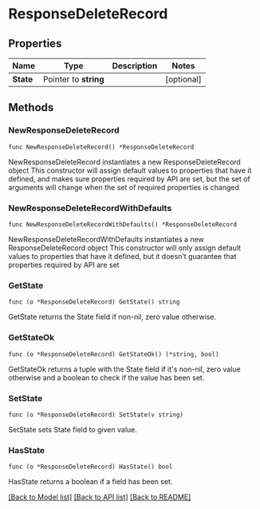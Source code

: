 # ResponseDeleteRecord

## Properties

Name | Type | Description | Notes
------------ | ------------- | ------------- | -------------
**State** | Pointer to **string** |  | [optional] 

## Methods

### NewResponseDeleteRecord

`func NewResponseDeleteRecord() *ResponseDeleteRecord`

NewResponseDeleteRecord instantiates a new ResponseDeleteRecord object
This constructor will assign default values to properties that have it defined,
and makes sure properties required by API are set, but the set of arguments
will change when the set of required properties is changed

### NewResponseDeleteRecordWithDefaults

`func NewResponseDeleteRecordWithDefaults() *ResponseDeleteRecord`

NewResponseDeleteRecordWithDefaults instantiates a new ResponseDeleteRecord object
This constructor will only assign default values to properties that have it defined,
but it doesn't guarantee that properties required by API are set

### GetState

`func (o *ResponseDeleteRecord) GetState() string`

GetState returns the State field if non-nil, zero value otherwise.

### GetStateOk

`func (o *ResponseDeleteRecord) GetStateOk() (*string, bool)`

GetStateOk returns a tuple with the State field if it's non-nil, zero value otherwise
and a boolean to check if the value has been set.

### SetState

`func (o *ResponseDeleteRecord) SetState(v string)`

SetState sets State field to given value.

### HasState

`func (o *ResponseDeleteRecord) HasState() bool`

HasState returns a boolean if a field has been set.


[[Back to Model list]](../README.md#documentation-for-models) [[Back to API list]](../README.md#documentation-for-api-endpoints) [[Back to README]](../README.md)


